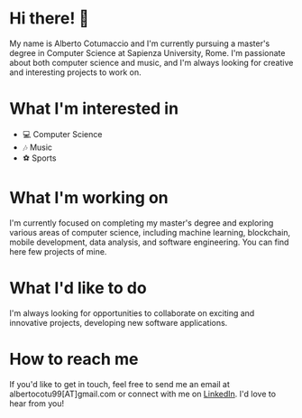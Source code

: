 # Hi there! 👋
My name is Alberto Cotumaccio and I'm currently pursuing a master's degree in Computer Science at Sapienza University, Rome. I'm passionate about both computer science and music, and I'm always looking for creative and interesting projects to work on.

# What I'm interested in
- 💻 Computer Science
- 🎶 Music
- ⚽ Sports

# What I'm working on
I'm currently focused on completing my master's degree and exploring various areas of computer science, including machine learning, blockchain, mobile development, data analysis, and software engineering. You can find here few projects of mine.

# What I'd like to do
I'm always looking for opportunities to collaborate on exciting and innovative projects, developing new software applications.

# How to reach me
If you'd like to get in touch, feel free to send me an email at albertocotu99[AT]gmail.com or connect with me on [LinkedIn](https://www.linkedin.com/in/alberto-cotumaccio-8b8443229/). I'd love to hear from you!
